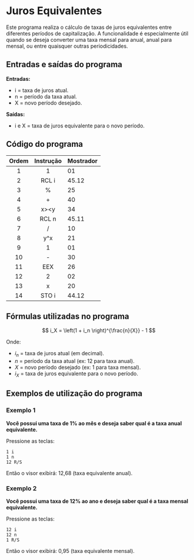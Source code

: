# Juros Equivalentes

Este programa realiza o cálculo de taxas de juros equivalentes entre diferentes períodos de capitalização. A funcionalidade é especialmente útil quando se deseja converter uma taxa mensal para anual, anual para mensal, ou entre quaisquer outras periodicidades.

## Entradas e saídas do programa

**Entradas:**
- i = taxa de juros atual.
- n = período da taxa atual.
- X = novo período desejado.

**Saídas:**
- i e X = taxa de juros equivalente para o novo período.

## Código do programa

| Ordem | Instrução | Mostrador |
| :---: | :-------: | --------- |
|   1   |     1     | 01        |
|   2   |   RCL i   | 45.12     |
|   3   |     %     | 25        |
|   4   |     +     | 40        |
|   5   |   x><y    | 34        |
|   6   |   RCL n   | 45.11     |
|   7   |     /     | 10        |
|   8   |    y^x    | 21        |
|   9   |     1     | 01        |
|  10   |     -     | 30        |
|  11   |    EEX    | 26        |
|  12   |     2     | 02        |
|  13   |     x     | 20        |
|  14   |   STO i   | 44.12     |

## Fórmulas utilizadas no programa

$$
i_X = \left(1 + i_n \right)^{\frac{n}{X}} - 1
$$

Onde:

- $i_n$ = taxa de juros atual (em decimal).
- $n$ = período da taxa atual (ex: 12 para taxa anual).
- $X$ = novo período desejado (ex: 1 para taxa mensal).
- $i_X$ =  taxa de juros equivalente para o novo período.

## Exemplos de utilização do programa

### Exemplo 1

**Você possui uma taxa de 1% ao mês e deseja saber qual é a taxa anual equivalente.**

Pressione as teclas:

```
1 i
1 n
12 R/S
```

Então o visor exibirá: 12,68 (taxa equivalente anual).

### Exemplo 2

**Você possui uma taxa de 12% ao ano e deseja saber qual é a taxa mensal equivalente.**

Pressione as teclas:

```
12 i
12 n
1 R/S
```

Então o visor exibirá: 0,95 (taxa equivalente mensal).

